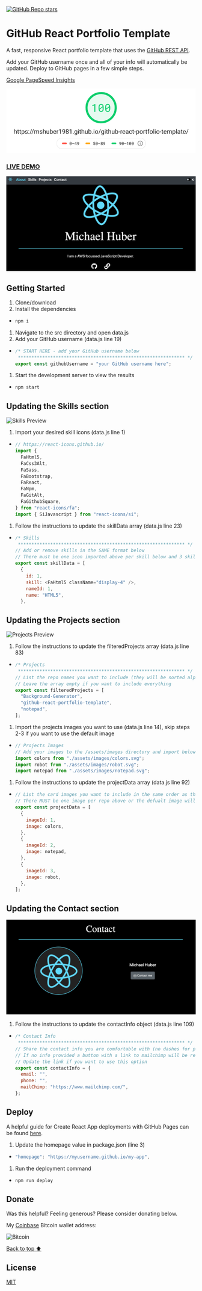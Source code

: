 [![GitHub Repo stars](https://img.shields.io/github/stars/mshuber1981/github-react-portfolio-template?color=%2361dbfb&style=for-the-badge&logo=github)](https://github.com/mshuber1981/github-react-portfolio-template/stargazers/)

# GitHub React Portfolio Template

A fast, responsive React portfolio template that uses the [GitHub REST API](https://docs.github.com/en/free-pro-team@latest/rest).

Add your GitHub username once and all of your info will automatically be updated. Deploy to GitHub pages in a few simple steps.

[Google PageSpeed Insights](https://developers.google.com/speed/pagespeed/insights/)

![Page Speed](/images/speed.png)

### <a href="https://mshuber1981.github.io/github-react-portfolio-template/">LIVE DEMO</a>

![Project Preview](/images/preview.png)

## Getting Started

1. Clone/download
1. Install the dependencies

- ```bash
  npm i
  ```

1. Navigate to the src directory and open data.js
1. Add your GitHub username (data.js line 19)

- ```javascript
  /* START HERE - add your GitHub username below
   ************************************************************** */
  export const githubUsername = "your GitHub username here";
  ```

1. Start the development server to view the results

- ```bash
  npm start
  ```

## Updating the Skills section

![Skills Preview](/images/skills.png)

1. Import your desired skill icons (data.js line 1)

- ```javascript
  // https://react-icons.github.io/
  import {
    FaHtml5,
    FaCss3Alt,
    FaSass,
    FaBootstrap,
    FaReact,
    FaNpm,
    FaGitAlt,
    FaGithubSquare,
  } from "react-icons/fa";
  import { SiJavascript } from "react-icons/si";
  ```

1. Follow the instructions to update the skillData array (data.js line 23)

- ```javascript
  /* Skills
   ************************************************************** */
  // Add or remove skills in the SAME format below
  // There must be one icon imported above per skill below and 3 skills per row
  export const skillData = [
    {
      id: 1,
      skill: <FaHtml5 className="display-4" />,
      nameId: 1,
      name: "HTML5",
    },
  ```

## Updating the Projects section

![Projects Preview](/images/projects.png)

1. Follow the instructions to update the filteredProjects array (data.js line 83)

- ```javascript
  /* Projects
   ************************************************************** */
  // List the repo names you want to include (they will be sorted alphabetically)
  // Leave the array empty if you want to include everything
  export const filteredProjects = [
    "Background-Generator",
    "github-react-portfolio-template",
    "notepad",
  ];
  ```

1. Import the projects images you want to use (data.js line 14), skip steps 2-3 if you want to use the default image

- ```javascript
  // Projects Images
  // Add your images to the /assets/images directory and import below
  import colors from "./assets/images/colors.svg";
  import robot from "./assets/images/robot.svg";
  import notepad from "./assets/images/notepad.svg";
  ```

1. Follow the instructions to update the projectData array (data.js line 92)

- ```javascript
  // List the card images you want to include in the same order as the repos above
  // There MUST be one image per repo above or the defualt image will be applied
  export const projectData = [
    {
      imageId: 1,
      image: colors,
    },
    {
      imageId: 2,
      image: notepad,
    },
    {
      imageId: 3,
      image: robot,
    },
  ];
  ```

## Updating the Contact section

![Contact Preview](/images/contact.png)

1. Follow the instructions to update the contactInfo object (data.js line 109)

- ```javascript
  /* Contact Info
   ************************************************************** */
  // Share the contact info you are comfortable with (no dashes for phone numbers)
  // If no info provided a button with a link to mailchimp will be rendered
  // Update the link if you want to use this option
  export const contactInfo = {
    email: "",
    phone: "",
    mailChimp: "https://www.mailchimp.com/",
  };
  ```

## Deploy

A helpful guide for Create React App deployments with GitHub Pages can be found <a href="https://create-react-app.dev/docs/deployment#github-pages">here</a>.

1. Update the homepage value in package.json (line 3)

- ```javascript
  "homepage": "https://myusername.github.io/my-app",
  ```

1. Run the deployment command

- ```bash
  npm run deploy
  ```

## Donate

Was this helpful? Feeling generous? Please consider donating below.

My [Coinbase](https://www.coinbase.com/) Bitcoin wallet address:

![Bitcoin](/images/bitcoin.png)

[Back to top ⬆](#github-react-portfolio-template)

## License

[MIT](https://choosealicense.com/licenses/mit/)
